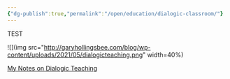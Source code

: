 ```yaml
---
{"dg-publish":true,"permalink":"/open/education/dialogic-classroom/"}
---
```


TEST

![](img src="http://garyhollingsbee.com/blog/wp-content/uploads/2021/05/dialogicteaching.png" width=40%)

[My Notes on Dialogic Teaching](http://garyhollingsbee.com/blog/dialogic-teaching/)